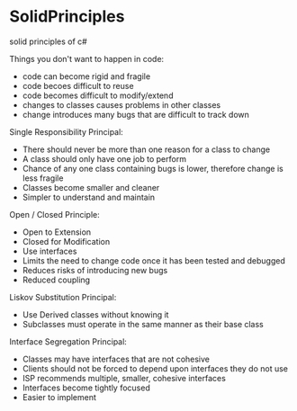 # SolidPrinciples
solid principles of c#


Things you don't want to happen in code:
- code can become rigid and fragile
- code becoes difficult to reuse
- code becomes difficult to modify/extend
- changes to classes causes problems in other classes
- change introduces many bugs that are difficult to track down

Single Responsibility Principal:
- There should never be more than one reason for a class to change
- A class should only have one job to perform
- Chance of any one class containing bugs is lower, therefore change is less fragile
- Classes become smaller and cleaner
- Simpler to understand and maintain

Open / Closed Principle:
- Open to Extension
- Closed for Modification
- Use interfaces
- Limits the need to change code once it has been tested and debugged
- Reduces risks of introducing new bugs
- Reduced coupling

Liskov Substitution Principal:
- Use Derived classes without knowing it
- Subclasses must operate in the same manner as their base class

Interface Segregation Principal:
- Classes may have interfaces that are not cohesive
- Clients should not be forced to depend upon interfaces they do not use
- ISP recommends multiple, smaller, cohesive interfaces
- Interfaces become tightly focused
- Easier to implement
